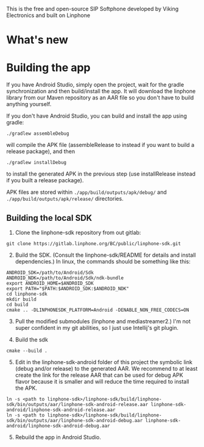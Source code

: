 
This is the free and open-source SIP Softphone developed by Viking Electronics and built on Linphone

# What's new

# Building the app

If you have Android Studio, simply open the project, wait for the gradle synchronization and then build/install the app.
It will download the linphone library from our Maven repository as an AAR file so you don't have to build anything yourself.

If you don't have Android Studio, you can build and install the app using gradle:
```
./gradlew assembleDebug
```
will compile the APK file (assembleRelease to instead if you want to build a release package), and then
```
./gradlew installDebug
```
to install the generated APK in the previous step (use installRelease instead if you built a release package).

APK files are stored within ```./app/build/outputs/apk/debug/``` and ```./app/build/outputs/apk/release/``` directories.

## Building the local SDK

1. Clone the linphone-sdk repository from out gitlab:
```
git clone https://gitlab.linphone.org/BC/public/linphone-sdk.git
```

2. Build the SDK.  (Consult the linphone-sdk/README for details and install dependencies.)  In linux, the commands should be something like this:
```
ANDROID_SDK=/path/to/Android/Sdk
ANDROID_NDK=/path/to/Android/Sdk/ndk-bundle
export ANDROID_HOME=$ANDROID_SDK
export PATH="$PATH:$ANDROID_SDK:$ANDROID_NDK"
cd linphone-sdk
mkdir build
cd build
cmake .. -DLINPHONESDK_PLATFORM=Android -DENABLE_NON_FREE_CODECS=ON
```

3. Pull the modified submodules (linphone and mediastreamer2.)  I'm not super confident in my git abilities, so I just use Intellij's git plugin.

4. Build the sdk
```
cmake --build .
```

5. Edit in the linphone-sdk-android folder of this project the symbolic link (debug and/or release) to the generated AAR.
We recommend to at least create the link for the release AAR that can be used for debug APK flavor because it is smaller and will reduce the time required to install the APK.
```
ln -s <path to linphone-sdk>/linphone-sdk/build/linphone-sdk/bin/outputs/aar/linphone-sdk-android-release.aar linphone-sdk-android/linphone-sdk-android-release.aar
ln -s <path to linphone-sdk>/linphone-sdk/build/linphone-sdk/bin/outputs/aar/linphone-sdk-android-debug.aar linphone-sdk-android/linphone-sdk-android-debug.aar
```

5. Rebuild the app in Android Studio.
